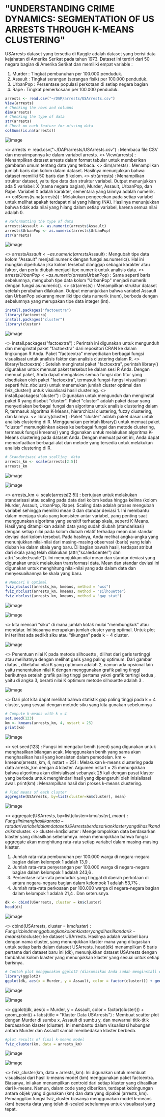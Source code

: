 # "UNDERSTANDING CRIME DYNAMICS: SEGMENTATION OF US ARRESTS THROUGH K-MEANS CLUSTERING"

USArrests dataset yang tersedia di Kaggle adalah dataset yang berisi data kejahatan di Amerika Serikat pada tahun 1973. Dataset ini terdiri dari 50 negara bagian di Amerika Serikat dan memiliki empat variable :
1. Murder   : Tingkat pembunuhan per 100.000 penduduk.
2. Assault  : Tingkat serangan (serangan fisik) per 100.000 penduduk.
3. UrbanPop : Persentase populasi perkotaan di setiap negara bagian
4. Rape     : Tingkat pemerkosaan per 100.000 penduduk.
   

 ```R
arrests <- read.csv("~/DAP/arrests/USArrests.csv")
View(arrests)
# Checking the rows and columns
dim(arrests)
# Checking the type of data
str(arrests)
# Check on each feature for missing data
colSums(is.na(arrests))
```
![image](https://github.com/mujoji/Projek-DAP-Muzakki-Naia/assets/147910315/ad807db4-8541-44ba-81a1-fc3267888853)

<> arrests <- read.csv("~/DAP/arrests/USArrests.csv") : Membaca file CSV dan menyimpannya ke dalam variabel arrests.
<> View(arrests) : Menampilkan dataset arrests dalam format tabular untuk memberikan gambaran umum tentang data yang terbaca.
<> dim(arrests) : Menampilkan jumlah baris dan kolom dalam dataset. Hasilnya menunjukkan bahwa dataset memiliki 50 baris dan 5 kolom.
<> str(arrests) : Menampilkan struktur dataset, yaitu tipe data dan struktur variabel. Output menunjukkan ada 5 variabel: X (nama negara bagian), Murder, Assault, UrbanPop, dan Rape. Variabel X adalah karakter, sementara yang lainnya adalah numerik.
<> colSums(is.na(arrests)) : Melakukan pengecekan pada setiap variabel untuk melihat apakah terdapat nilai yang hilang (NA). Hasilnya menunjukkan bahwa tidak ada nilai yang hilang dalam setiap variabel, karena semua nilai adalah 0.


```R
# Reformatting the type of data
arrests$Assault <- as.numeric(arrests$Assault)
arrests$UrbanPop <- as.numeric(arrests$UrbanPop)
str(arrests)
```
![image](https://github.com/mujoji/Projek-DAP-Muzakki-Naia/assets/147910315/2bc7db3b-dc8f-4f99-8069-6b31d145fc47)

<> arrests$Assault <- as.numeric(arrests$Assault) : Mengubah tipe data kolom "Assault" menjadi numerik dengan fungsi as.numeric(). Hal ini mungkin diperlukan jika kolom tersebut dianggap sebagai karakter atau faktor, dan perlu diubah menjadi tipe numerik untuk analisis data.
<> arrests$UrbanPop <- as.numeric(arrests$UrbanPop) : Sama seperti baris sebelumnya, mengubah tipe data kolom "UrbanPop" menjadi numerik dengan fungsi as.numeric().
<> str(arrests) : Menampilkan struktur dataset setelah perubahan dilakukan. Output menunjukkan bahwa variabel Assault dan UrbanPop sekarang memiliki tipe data numerik (num), berbeda dengan sebelumnya yang merupakan tipe data integer (int).


 ```R
install.packages("factoextra")
library(factoextra)
install.packages("cluster")
library(cluster)
```
![image](https://github.com/mujoji/Projek-DAP-Muzakki-Naia/assets/147910315/3ef06f3f-efac-4fe1-a261-2650f4e04f18)

<> install.packages("factoextra") : Perintah ini digunakan untuk mengunduh dan menginstal paket "factoextra" dari repositori CRAN ke dalam lingkungan R Anda. Paket "factoextra" menyediakan berbagai fungsi visualisasi untuk analisis faktor dan analisis clustering dalam R.
<> library(factoextra) : Setelah menginstal paket "factoextra", perintah library() digunakan untuk memuat paket tersebut ke dalam sesi R Anda. Dengan memuat paket, Anda dapat mengakses semua fungsi dan fitur yang disediakan oleh paket "factoextra", termasuk fungsi-fungsi visualisasi seperti fviz_nbclust() untuk menemukan jumlah cluster optimal dan fviz_cluster() untuk visualisasi hasil clustering.
<> install.packages("cluster") : Digunakan untuk mengunduh dan menginstal paket R yang disebut "cluster". Paket "cluster" adalah paket dasar yang menyediakan berbagai fungsi dan algoritma untuk analisis clustering dalam R, termasuk algoritma K-Means, hierarchical clustering, fuzzy clustering, dan lainnya.
<> library(cluster) : Paket "cluster" adalah paket dasar untuk analisis clustering di R. Menggunakan perintah library() untuk memuat paket "cluster" memungkinkan akses ke berbagai fungsi dan metode clustering, termasuk fungsi kmeans() yang digunakan untuk melakukan algoritma K-Means clustering pada dataset Anda. Dengan memuat paket ini, Anda dapat memanfaatkan berbagai alat dan metode yang tersedia untuk melakukan analisis clustering di R.


```R
# Standarisasi atau scalling  data
arrests_km <- scale(arrests[2:5])       
arrests_km
```
![image](https://github.com/mujoji/Projek-DAP-Muzakki-Naia/assets/147910315/d1e332d5-2ed9-4e04-8f12-70f2519cfca4)

![image](https://github.com/mujoji/Projek-DAP-Muzakki-Naia/assets/147910315/3147ea0a-169c-41ab-b21b-2c1d884b260c)

<> arrests_km <- scale(arrests[2:5]) : bertujuan untuk melakukan standarisasi atau scaling pada data dari kolom kedua hingga kelima (kolom Murder, Assault, UrbanPop, Rape). Scaling data adalah proses mengubah variabel sehingga memiliki mean 0 dan standar deviasi 1. Ini membantu dalam menjaga skala yang konsisten antar variabel, yang penting saat menggunakan algoritma yang sensitif terhadap skala, seperti K-Means.
Hasil yang ditampilkan adalah data yang sudah diubah (standarisasi) dengan setiap nilai pada kolom diubah relatif terhadap mean dan standar deviasi dari kolom tersebut. Pada hasilnya, Anda melihat angka-angka yang menunjukkan nilai-nilai dari masing-masing observasi (baris) yang telah diubah ke dalam skala yang baru.
Di bagian bawah hasil, terdapat atribut dari skala yang telah dilakukan (attr("scaled:center") dan attr("scaled:scale")). Ini menunjukkan nilai mean dan standar deviasi yang digunakan untuk melakukan transformasi data. Mean dan standar deviasi ini digunakan untuk menghitung nilai-nilai yang ada dalam data dan menyesuaikannya ke skala yang baru.


 ```R
# Mencari k optimal
fviz_nbclust(arrests_km, kmeans, method = "wss")
fviz_nbclust(arrests_km, kmeans, method = "silhouette")
fviz_nbclust(arrests_km, kmeans, method = "gap_stat")
```
![image](https://github.com/mujoji/Projek-DAP-Muzakki-Naia/assets/147910315/1d37e2ba-70ac-40c5-b06b-912c41a8c5b1)

![image](https://github.com/mujoji/Projek-DAP-Muzakki-Naia/assets/147910315/e6221a4a-2939-4ab1-962b-b1b9b155c765)

<> kita mencari “siku” di mana jumlah kotak mulai “membungkuk” atau mendatar. Ini biasanya merupakan jumlah cluster yang optimal. Untuk plot ini terlihat ada sedikit siku atau “tikungan” pada k = 4 cluster.

![image](https://github.com/mujoji/Projek-DAP-Muzakki-Naia/assets/147910315/242b8cab-7e63-462b-be5e-0812a4618d76)

<> Penentuan nilai K pada metode silhouette , dilihat dari garis tertinggi atau melihatnya dengan melihat garis yang paling optimum. Dari gambar diatas , diketahui nilai K yang optimum adalah 2, namun ada opsional lain yaitu menentukan nilai K dengan menggunakan grafik paling tinggi berikutnya setelah grafik paling tinggi pertama yakni grafik tertingi kedua , yaitu di angka 3, berarti nilai K optimum metode silhouette adalah 3 . 

![image](https://github.com/mujoji/Projek-DAP-Muzakki-Naia/assets/147910315/950e1ace-0a4d-4b52-b3a7-5feff4dfd74b)

<> Dari plot kita dapat melihat bahwa statistik gap paling tinggi pada k = 4 cluster, yang sesuai dengan metode siku yang kita gunakan sebelumnya


```R
# Compute k-means with k = 4
set.seed(123)
km <- kmeans(arrests_km, 4, nstart = 25)
print(km)
```
![image](https://github.com/mujoji/Projek-DAP-Muzakki-Naia/assets/147910315/26a5d928-1fbb-4b10-a70e-e9b1873d4a05)

<> set.seed(123) : Fungsi ini mengatur benih (seed) yang digunakan untuk menghasilkan bilangan acak. Menggunakan benih yang sama akan menghasilkan hasil yang konsisten dalam pemodelan.
km <- kmeans(arrests_km, 4, nstart = 25) : Melakukan k-means clustering pada data arrests_km dengan 4 klaster. Argumen nstart = 25 menunjukkan bahwa algoritma akan diinisialisasi sebanyak 25 kali dengan pusat klaster yang berbeda untuk menghindari hasil yang dipengaruhi oleh inisialisasi awal.
print(km) : Menampilkan hasil dari proses k-means clustering.


```R
# Find means of each cluster
aggregate(USArrests, by=list(cluster=km$cluster), mean)
```
![image](https://github.com/mujoji/Projek-DAP-Muzakki-Naia/assets/147910315/a4f406a7-9123-4a17-bae2-0859b61f1fdf)

<> aggregate(USArrests, by=list(cluster=km$cluster), mean) : Fungsi ini menghasilkan rata-rata dari variabel dalam dataset USArrests berdasarkan klaster yang dihasilkan dari km$cluster.
<> cluster=km$cluster : Mengelompokkan data berdasarkan klaster yang dihasilkan sebelumnya.
mean menunjukkan bahwa fungsi aggregate akan menghitung rata-rata setiap variabel dalam masing-masing klaster.
1. Jumlah rata-rata pembunuhan per 100.000 warga di negara-negara bagian dalam kelompok 1 adalah 13,9 .
2. Jumlah rata-rata penyerangan per 100.000 warga di negara-negara bagian dalam kelompok 1 adalah 243,6 .
3. Persentase rata-rata penduduk yang tinggal di daerah perkotaan di antara negara-negara bagian dalam kelompok 1 adalah 53,7% .
4. Jumlah rata-rata perkosaan per 100.000 warga di negara-negara bagian dalam kelompok 1 adalah 21,4 .
   Dan seterusnya.


```R
dk <- cbind(USArrests, cluster = km$cluster)
head(dk)
```
![image](https://github.com/mujoji/Projek-DAP-Muzakki-Naia/assets/147910315/f187cf6b-972e-47f7-85ea-f68303d810f8)

<> cbind(USArrests, cluster = km$cluster) : Fungsi cbind menggabungkan kolom klaster yang dihasilkan dari k-means (km$cluster) ke dataset USArrests.
Hasilnya adalah variabel baru dengan nama cluster, yang menunjukkan klaster mana yang ditugaskan untuk setiap baris dalam dataset USArrests. head(dk) menampilkan 6 baris pertama dari dataset baru ini (dk), menunjukkan dataset USArrests dengan tambahan kolom klaster yang menunjukkan klaster yang sesuai untuk setiap barisnya.


```R
# Contoh plot menggunakan ggplot2 (diasumsikan Anda sudah menginstall dan memuat paket ggplot2)
library(ggplot2)
ggplot(dk, aes(x = Murder, y = Assault, color = factor(cluster))) + geom_point() + labs(title = "Klaster Data USArrests")
```
![image](https://github.com/mujoji/Projek-DAP-Muzakki-Naia/assets/147910315/8c42a42b-d313-4f03-964b-72ac82a4b6a3)

![image](https://github.com/mujoji/Projek-DAP-Muzakki-Naia/assets/147910315/39df6221-5f5c-4d08-8780-d80e65ffb687)

<> ggplot(dk, aes(x = Murder, y = Assault, color = factor(cluster))) + geom_point() + labs(title = "Klaster Data USArrests") : Membuat scatter plot dengan Murder di sumbu x, Assault di sumbu y, dan mewarnai titik-titik berdasarkan klaster (cluster). Ini membantu dalam visualisasi hubungan antara Murder dan Assault sambil membedakan klaster berbeda.


```R
#plot results of final k-means model
fviz_cluster(km, data = arrests_km)
```
![image](https://github.com/mujoji/Projek-DAP-Muzakki-Naia/assets/147910315/9c952f23-8c34-42bb-ac06-aa2ba5561fbb)

![image](https://github.com/mujoji/Projek-DAP-Muzakki-Naia/assets/147910315/9a50b840-c51a-445b-953d-3acb2514cf67)

<> fviz_cluster(km, data = arrests_km): Ini digunakan untuk membuat visualisasi dari hasil k-means model (km) menggunakan paket factoextra. Biasanya, ini akan menampilkan centroid dari setiap klaster yang dihasilkan dari k-means. Namun, dalam code yang diberikan, terdapat kebingungan antara objek yang digunakan (km) dan data yang dipakai (arrests_km). Pemanggilan fungsi fviz_cluster biasanya menggunakan model k-means (km) beserta data yang telah di-scaled sebelumnya untuk visualisasi yang tepat.
